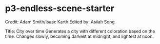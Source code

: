 # p3-endless-scene-starter

Credit: Adam Smith/Isaac Karth 
Edited by: Asiiah Song

Title: City over time
Generates a city with different coloration based on the time. Changes slowly, becoming darkest at midnight, and lightest at noon.